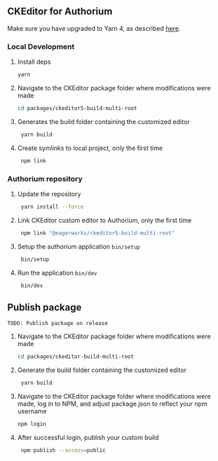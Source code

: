 ## CKEditor for Authorium

Make sure you have upgraded to Yarn 4, as described [here](https://yarnpkg.com/migration/guide#migration-steps).

### Local Development
1. Install deps 
   ```bash
   yarn
   ```
2. Navigate to the CKEditor package folder where modifications were made
   
   ```bash
   cd packages/ckeditor5-build-multi-root
   ```

3. Generates the build folder containing the customized editor

   ```bash
	yarn build
   ```
   
4. Create symlinks to local project, only the first time

   ```bash
	npm link
   ```

### Authorium repository
1. Update the repository

   ```bash
	yarn install --force
   ```

2. Link CKEditor custom editor to Authorium, only the first time

   ```bash
	npm link "@eagerworks/ckeditor5-build-multi-root"
   ```

3. Setup the authorium application `bin/setup`

   ```bash
	bin/setup
   ```
   
4. Run the application `bin/dev`

   ```bash
	bin/dev
   ```

## Publish package
`TODO: Publish package on release`

1. Navigate to the CKEditor package folder where modifications were made
   
   ```bash
   cd packages/ckeditor-build-multi-root
   ```
2. Generate the build folder containing the customized editor

   ```bash
	yarn build
   ```

3. Navigate to the CKEditor package folder where modifications were made, log in to NPM, and adjust package.json to reflect your npm username

    ```bash
	npm login
   ```

4. After successful login, publish your custom build

   ```bash
	npm publish --access=public
   ```
